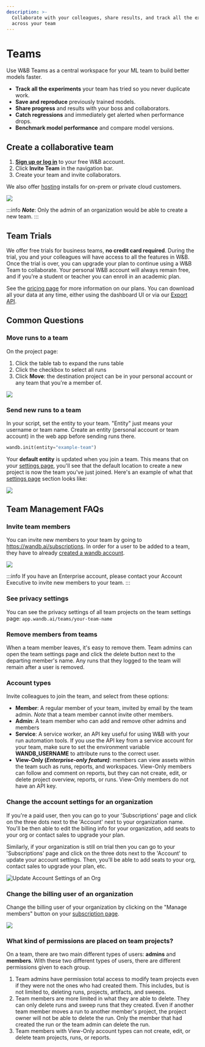 ```yaml
---
description: >-
  Collaborate with your colleagues, share results, and track all the experiments
  across your team
---
```


# Teams

Use W&B Teams as a central workspace for your ML team to build better models faster.

* **Track all the experiments** your team has tried so you never duplicate work.
* **Save and reproduce** previously trained models.
* **Share progress** and results with your boss and collaborators.
* **Catch regressions** and immediately get alerted when performance drops.
* **Benchmark model performance** and compare model versions.

## Create a collaborative team

1. [**Sign up or log in**](https://app.wandb.ai/login?signup=true) to your free W&B account.
2. Click **Invite Team** in the navigation bar.
3. Create your team and invite collaborators.

We also offer [hosting](../../hosting/intro.md) installs for on-prem or private cloud customers.

![](<../../../images/app_ui/wandb demo - create a team.gif>)

:::info
_**Note**_: Only the admin of an organization would be able to create a new team.
:::

## Team Trials

We offer free trials for business teams, **no credit card required**. During the trial, you and your colleagues will have access to all the features in W&B. Once the trial is over, you can upgrade your plan to continue using a W&B Team to collaborate. Your personal W&B account will always remain free, and if you're a student or teacher you can enroll in an academic plan.

See the [pricing page](https://wandb.ai/site/pricing) for more information on our plans. You can download all your data at any time, either using the dashboard UI or via our [Export API](../../../ref/python/public-api/README.md). 

## Common Questions

### Move runs to a team

On the project page:

1. Click the table tab to expand the runs table
2. Click the checkbox to select all runs
3. Click **Move**: the destination project can be in your personal account or any team that you're a member of.

![](<../../../images/app_ui/demo - move runs.gif>)

### Send new runs to a team

In your script, set the entity to your team. "Entity" just means your username or team name. Create an entity (personal account or team account) in the web app before sending runs there.

```python
wandb.init(entity="example-team")
```

Your **default entity** is updated when you join a team. This means that on your [settings page](https://app.wandb.ai/settings), you'll see that the default location to create a new project is now the team you've just joined. Here's an example of what that [settings page](https://app.wandb.ai/settings) section looks like:

![](<../../../images/app_ui/Screen Shot 2020-08-17 at 12.48.57 AM.png>)

## Team Management FAQs

### Invite team members

You can invite new members to your team by going to https://wandb.ai/subscriptions. In order for a user to be added to a team, they have to already [created a wandb account](https://app.wandb.ai/login?signup=true).

![](../../../images/app_ui/ezgif-3-b665ff2fa9.gif)

:::info
If you have an Enterprise account, please contact your Account Executive to invite new members to your team.
:::

### See privacy settings

You can see the privacy settings of all team projects on the team settings page:
`app.wandb.ai/teams/your-team-name`

### Remove members from teams

When a team member leaves, it's easy to remove them. Team admins can open the team settings page and click the delete button next to the departing member's name. Any runs that they logged to the team will remain after a user is removed.

### Account types

Invite colleagues to join the team, and select from these options:

* **Member**: A regular member of your team, invited by email by the team admin. _Note_ that a team member cannot invite other members.
* **Admin**: A team member who can add and remove other admins and members
* **Service**: A service worker, an API key useful for using W&B with your run automation tools. If you use the API key from a service account for your team, make sure to set the environment variable **WANDB_USERNAME** to attribute runs to the correct user.
* **View-Only (**_**Enterprise-only feature)**_: members can view assets within the team such as runs, reports, and workspaces. View-Only members can follow and comment on reports, but they can not create, edit, or delete project overview, reports, or runs. View-Only members do not have an API key.

### Change the account settings for an organization

If you're a paid user, then you can go to your 'Subscriptions' page and click on the three dots next to the 'Account' next to your organization name. You'll be then able to edit the billing info for your organization, add seats to your org or contact sales to upgrade your plan.

Similarly, if your organization is still on trial then you can go to your 'Subscriptions' page and click on the three dots next to the 'Account' to update your account settings. Then, you'll be able to add seats to your org, contact sales to upgrade your plan, etc.

![Update Account Settings of an Org](../../../images/app_ui/edit_account.gif)

### **Change the billing user of an organization**

Change the billing user of your organization by clicking on the "Manage members" button on your [subscription page](https://wandb.ai/subscriptions).

![](<../../../images/app_ui/Change billing user.gif>)

### What kind of permissions are placed on team projects?

On a team, there are two main different types of users: **admins** and **members**. With these two different types of users, there are different permissions given to each group.

1. Team admins have permission total access to modify team projects even if they were not the ones who had created them. This includes, but is not limited to, deleting runs, projects, artifacts, and sweeps.
2. Team members are more limited in what they are able to delete. They can only delete runs and sweep runs that they created. Even if another team member moves a run to another member's project, the project owner will not be able to delete the run. Only the member that had created the run or the team admin can delete the run.
3. Team members with View-Only account types can not create, edit, or delete team projects, runs, or reports.
